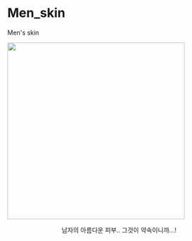 # Men_skin
Men's skin

<img src="https://user-images.githubusercontent.com/67777124/123593162-29b63d80-d829-11eb-875e-ffbbc3a55aa2.png" width="400" height="400">

<br>
<p style="text-align: center;">남자의 아름다운 피부.. 그것이 약속이니까...!</p>
